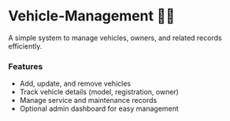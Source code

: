 # Vehicle-Management 🚗🛵

A simple system to manage vehicles, owners, and related records efficiently.  

### Features
- Add, update, and remove vehicles
- Track vehicle details (model, registration, owner)
- Manage service and maintenance records
- Optional admin dashboard for easy management

